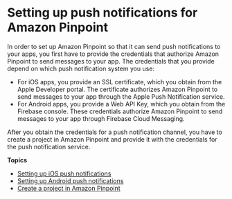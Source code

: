 # Setting up push notifications for Amazon Pinpoint<a name="mobile-push"></a>

In order to set up Amazon Pinpoint so that it can send push notifications to your apps, you first have to provide the credentials that authorize Amazon Pinpoint to send messages to your app\. The credentials that you provide depend on which push notification system you use:
+ For iOS apps, you provide an SSL certificate, which you obtain from the Apple Developer portal\. The certificate authorizes Amazon Pinpoint to send messages to your app through the Apple Push Notification service\.
+ For Android apps, you provide a Web API Key, which you obtain from the Firebase console\. These credentials authorize Amazon Pinpoint to send messages to your app through Firebase Cloud Messaging\.

After you obtain the credentials for a push notification channel, you have to create a project in Amazon Pinpoint and provide it with the credentials for the push notification service\.

**Topics**
+ [Setting up iOS push notifications](apns-setup.md)
+ [Setting up Android push notifications](mobile-push-android.md)
+ [Create a project in Amazon Pinpoint](mobile-push-create-project.md)